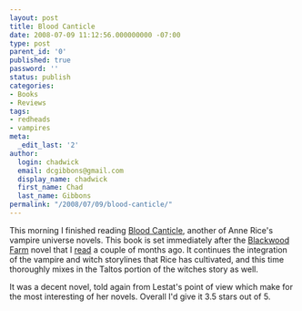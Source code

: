 ```yaml
---
layout: post
title: Blood Canticle
date: 2008-07-09 11:12:56.000000000 -07:00
type: post
parent_id: '0'
published: true
password: ''
status: publish
categories:
- Books
- Reviews
tags:
- redheads
- vampires
meta:
  _edit_last: '2'
author:
  login: chadwick
  email: dcgibbons@gmail.com
  display_name: chadwick
  first_name: Chad
  last_name: Gibbons
permalink: "/2008/07/09/blood-canticle/"
---
```

This morning I finished reading [Blood Canticle](http://www.amazon.com/Blood-Canticle-Vampire-Chronicles-Anne/dp/0345443691 "Blood Canticle"), another of Anne Rice's vampire universe novels. This book is set immediately after the [Blackwood Farm](http://www.amazon.com/Blackwood-Farm-Vampire-Chronicles-Anne/dp/0345443683 "Blackwood Farm") novel that I [read](http://chadgibbons.com/2008/05/05/blackwood-farm/) a couple of months ago. It continues the integration of the vampire and witch storylines that Rice has cultivated, and this time thoroughly mixes in the Taltos portion of the witches story as well.

It was a decent novel, told again from Lestat's point of view which make for the most interesting of her novels. Overall I'd give it 3.5 stars out of 5.


